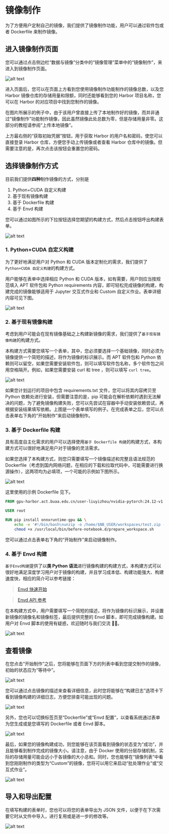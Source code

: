 # 镜像制作

为了方便用户定制自己的镜像，我们提供了镜像制作功能，用户可以通过软件包或者 Dockerfile 来制作镜像。

## 进入镜像制作页面

您可以通过点击侧边栏“数据与镜像”分类中的“镜像管理”菜单中的“镜像制作”，来进入到镜像制作页面。

![alt text](img/imagebuild-homepage.png)

进入页面后，您可以在页面上方看到您使用镜像制作功能制作的镜像总数，以及您 Harbor 镜像仓库的存储用量和限额，同时还能够看到您的 Harbor 项目名称，您可以在 Harbor 的对应项目中找到您制作的镜像。

在图片所展示的例子中，由于该用户曾直接上传了本地制作好的镜像，而并非通过“镜像制作”功能制作镜像，因此虽然镜像此处总数为零，但是存储用量非零。这部分的教程请参阅“上传本地镜像”。

上方最右侧的“获取初始凭据”按钮，用于获取 Harbor 的用户名和密码，使您可以直接登录 Harbor 仓库，方便您手动上传镜像或者查看 Harbor 仓库中的镜像。但需要注意的是，再次点击该按钮会重置您的密码。

## 选择镜像制作方式

目前我们提供**四种**制作镜像的方式，分别是

1. Python+CUDA 自定义构建
2. 基于现有镜像构建
3. 基于 Dockerfile 构建
4. 基于 Envd 构建

您可以通过如图所示的下拉按钮选择您期望的构建方式，然后点击按钮呼出构建表单。

![alt text](img/imagebuild-dropdown.png)

### 1. Python+CUDA 自定义构建

为了更好地满足用户对 Python 和 CUDA 版本定制化的需求，我们提供了`Python+CUDA 自定义构建`的构建方式。

用户能够在表单中选择相应 Python 和 CUDA 版本，如有需要，用户则应当按规范填入 APT 软件包和 Python requirements 内容，即可轻松完成镜像的构建，构建完成的镜像能够适用于 Jupyter 交互式作业和 Custom 自定义作业。表单详细内容可见下图。

![alt text](img/imagebuild-python+cuda.png)

### 2. 基于现有镜像构建

考虑到用户可能会在现有镜像基础之上构建新镜像的需求，我们提供了`基于现有镜像构建`的构建方式。

本构建方式需要您填写一个表单，其中，您必须要选择一个基础镜像，同时必须为镜像提供一个简短的描述，将作为镜像的标识展示。而 APT 软件包和 Python 依赖则可以留空，如果您需要安装软件包，则可以填写软件包名称，多个软件包之间用空格隔开。例如，如果您需要安装 curl 和 tree ，则可以填写 `curl tree`。

![alt text](img/imagebuild-package.png)

如果您计划运行的项目中包含 requirements.txt 文件，您可以将其内容拷贝至 Python 依赖处进行安装，但需要注意的是，pip 可能会在解析依赖时遇到无法解决的问题，为了避免镜像构建失败，您可以先尝试在容器中手动安装依赖尝试，再根据安装结果填写依赖。上图是一个表单填写的例子。在完成表单之后，您可以点击表单右下角的“开始制作”来启动镜像制作。

### 3. 基于 Dockerfile 构建

具有高度自主化需求的用户可以选择使用`基于 Dockerfile 构建`的构建方式，本构建方式可以很好地满足用户对于镜像的灵活需求。

如果您选择了本构建方式，则您只需要填写一个镜像描述和完整且语法规范的 Dockerfile（考虑到国内网络问题，在相应的下载和拉取代码中，可能需要进行换源操作），这两项均为必填项，一个可能的示例如下图所示。

![alt text](img/imagebuild-dockerfile.png)

这里使用的示例 Dockerfile 见下。

```Dockerfile
FROM gpu-harbor.act.buaa.edu.cn/user-liuyizhou/nvidia-pytorch:24.12-v1.2.1

USER root

RUN pip install onnxruntime-gpu && \
    echo -e '#!/bin/bash\nunzip -o /home/$NB_USER/workspaces/test.zip -d /workspace/test' >> /usr/local/bin/before-notebook.d/prepare_workspace.sh && \
    chmod +x /usr/local/bin/before-notebook.d/prepare_workspace.sh
```

您可以通过点击表单右下角的“开始制作”来启动镜像制作。

### 4. 基于 Envd 构建

`基于Envd构建`提供了以**类 Python 语法**进行镜像构建的构建方式，本构建方式可以很好地满足深度学习用户对于镜像的构建，并且学习成本低、构建功能强大、构建速度快，相应的简介可以参考链接：

> [Envd 快速开始](https://envd.tensorchord.ai/guide/getting-started.html)

> [Envd API 参考](https://envd.tensorchord.ai/api/starlark/v1/config.html)

在本构建方式中，用户需要填写一个简短的描述，将作为镜像的标识展示，并设置新镜像的镜像名和镜像标签，最后提供完整的 Envd 脚本，即可完成镜像构建。如用户对 Envd 脚本的使用有疑惑，欢迎随时与我们交流 👏🏻。

![alt text](img/imagebuild-envd-build.png)

## 查看镜像

在您点击“开始制作”之后，您将能够在页面下方的列表中看到您提交制作的镜像，初始的状态应为“等待中”。

![alt text](img/imagebuild-result.png)

您可以通过点击镜像的描述来查看详细信息，此时您将能够在“构建日志”选项卡下看到镜像构建的详细日志，方便您排查可能出现的问题。

![alt text](img/imagebuild-log.png)

另外，您也可以切换标签页至“Dockerfile”或“Envd 配置”，以查看系统通过表单为您生成或是您填写的 Dockerfile 或者 Envd 脚本。

![alt text](img/imagebuild-dockerfile-show.png)

最后，如果您的镜像构建成功，则您能够在该页面看到镜像的状态变为“成功”，并且能够看到制作完成的镜像大小。请注意，由于 Docker 使用的分层存储机制，实际的存储用量可能会远小于各镜像的大小总和。同时，您也能够在“镜像列表”中看到您刚刚制作的类型为“Custom”的镜像，您将可以用它来启动“批处理作业”或“交互式作业”。

![alt text](img/imagebuild-list.png)

## 导入和导出配置

在填写构建的表单时，您也可以将您的表单导出为 JSON 文件，以便于在下次需要它时从文件中导入，进行复用或是进一步的修改等。

![alt text](img/imagebuild-save.png)
